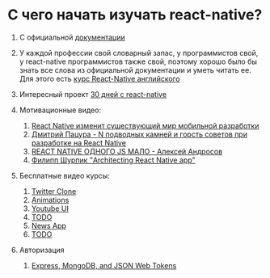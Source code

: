 # C чего начать изучать react-native?

1. С официальной [документации](https://facebook.github.io/react-native/docs/getting-started.html)

2. У каждой профессии свой словарный запас, у программистов свой, у react-native программистов также свой, поэтому хорошо было бы знать все слова из официальной документации и уметь читать ее. Для этого есть [курс React-Native английского](www.memrise.com/course/1450006/react-react-native/)

3. Интересный проект [30 дней с react-native](https://github.com/fangwei716/30-days-of-react-native)

4. Мотивационные видео:
    1. [React Native изменит существующий мир мобильной разработки](https://www.youtube.com/watch?v=Fdi6YcmBVG8&t=9s)
    2. [Дмитрий Пацура - N подводных камней и горсть советов при разработке на React Native](https://youtu.be/qehnKIu30mY) 
    3. [REACT NATIVE ОДНОГО JS МАЛО - Алексей Андросов](https://www.youtube.com/watch?v=RwTmWpZ0MyA)
    4. [Филипп Шурпик "Architecting React Native app"](https://www.youtube.com/watch?v=3MmwAW1VnGo)

5. Бесплатные видео курсы:
    1. [Twitter Clone](https://github.com/react-native-village/react-native-video-tutorial)
    4. [Animations](https://www.youtube.com/watch?v=XKgfszmI1bk)
    5. [Youtube UI](https://www.youtube.com/watch?v=LdKtugH-sb8)
    6. [TODO](https://www.youtube.com/watch?v=xb8uTN3qiUI)
    7. [News App](https://www.youtube.com/watch?v=8id-MphYTAo)
    8. [TODO](https://www.youtube.com/watch?v=AV41HahZEpU)
    
6. Авторизация 
    1. [Express, MongoDB, and JSON Web Tokens](https://medium.com/handlebar-labs/graphql-authentication-with-react-native-apollo-part-1-2-9613aacd80b3)
